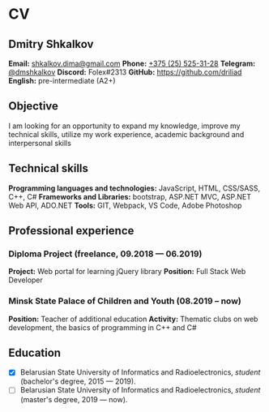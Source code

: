 # CV

## Dmitry Shkalkov
**Email:** shkalkov.dima@gmail.com
**Phone:** [+375 (25) 525-31-28](tel:+375255253128)
**Telegram:** [@dmshkalkov](http://t.me/dmshkalkov)
**Discord:** Folex#2313
**GitHub:** https://github.com/driliad
**English:** pre-intermediate (A2+)

## Objective
I am looking for an opportunity to expand my knowledge, improve my technical skills, utilize my work experience, academic background and interpersonal skills

## Technical skills
**Programming languages and technologies:** JavaScript, HTML, CSS/SASS, C++, C#
**Frameworks and Libraries:** bootstrap, ASP.NET MVC, ASP.NET Web API, ADO.NET
**Tools:** GIT, Webpack, VS Code, Adobe Photoshop

## Professional experience

### Diploma Project (freelance, 09.2018 — 06.2019)
**Project:** Web portal for learning jQuery library
**Position:** Full Stack Web Developer

### Minsk State Palace of Children and Youth (08.2019 – now)
**Position:** Teacher of additional education
**Activity:** Thematic clubs on web development, the basics of programming in C++ and C#

## Education

- [x] Belarusian State University of Informatics and Radioelectronics, *student* (bachelor's degree, 2015 — 2019).
- [ ] Belarusian State University of Informatics and Radioelectronics, *student* (master's degree, 2019 — now).
